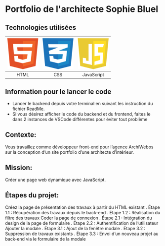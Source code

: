 # Portfolio de l'architecte Sophie Bluel

## Technologies utilisées
| <img src="readme_files/html.svg" alt="logo html" width="100" height="100">  | <img src="readme_files/css.svg" alt="logo css" width="100" height="100">  | <img src="readme_files/javascript.svg" alt="logo css" width="100" height="100"> |
|:---------------------------------------------------------------------------:|:-------------------------------------------------------------------------:|:--------------------------------------------------------------------------:|
| HTML                                                                        | CSS                                                                       | JavaScript                                                                 |

## Information pour le lancer le code

 - Lancer le backend depuis votre terminal en suivant les instruction du fichier ReadMe.
 - Si vous désirez afficher le code du backend et du frontend, faites le dans 2 instances de VSCode différentes pour éviter tout problème

## Contexte:
Vous travaillez comme développeur front-end pour l’agence ArchiWebos
sur la conception d’un site portfolio d’une architecte d’intérieur.

## Mission:
Créer une page web dynamique avec JavaScript.

## Étapes du projet:
Créez la page de présentation des travaux à partir du HTML existant
. Étape 1.1 : Récupération des travaux depuis le back-end
. Étape 1.2 : Réalisation du filtre des travaux
Coder la page de connexion
. Étape 2.1 : Intégration du design de la page de formulaire
. Étape 2.2 : Authentification de l’utilisateur
Ajouter la modale
. Étape 3.1 : Ajout de la fenêtre modale
. Étape 3.2 : Suppression de travaux existants
. Étape 3.3 : Envoi d’un nouveau projet au back-end via le formulaire de la modale
